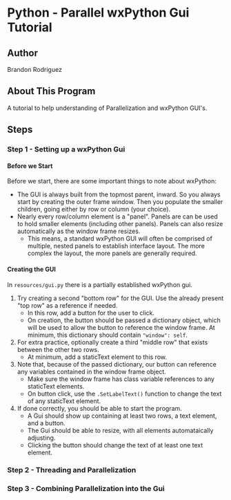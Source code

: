 
# Python - Parallel wxPython Gui Tutorial

## Author
Brandon Rodriguez

## About This Program
A tutorial to help understanding of Parallelization and wxPython GUI's.

## Steps

### Step 1 - Setting up a wxPython Gui

#### Before we Start
Before we start, there are some important things to note about wxPython:
* The GUI is always built from the topmost parent, inward. So you always start by creating the outer frame window. Then
you populate the smaller children, going either by row or column (your choice).
* Nearly every row/column element is a "panel". Panels are can be used to hold smaller elements (including other
panels). Panels can also resize automatically as the window frame resizes.
    * This means, a standard wxPython GUI will often be comprised of multiple, nested panels to establish interface
    layout. The more complex the layout, the more panels are generally required.

#### Creating the GUI
In ``resources/gui.py`` there is a partially established wxPython gui.
1) Try creating a second "bottom row" for the GUI. Use the already present "top row" as a reference if needed.
    * In this row, add a button for the user to click.
    * On creation, the button should be passed a dictionary object, which will be used to allow the button to reference
    the window frame. At minimum, this dictionary should contain ``"window": self``.
2) For extra practice, optionally create a third "middle row" that exists between the other two rows.
    * At minimum, add a staticText element to this row.
3) Note that, because of the passed dictionary, our button can reference any variables contained in the window frame
object.
    * Make sure the window frame has class variable references to any staticText elements.
    * On button click, use the ``.SetLabelText()`` function to change the text of any staticText element.
4) If done correctly, you should be able to start the program.
    * A Gui should show up containing at least two rows, a text
    element, and a button.
    * The Gui should be able to resize, with all elements automataically adjusting.
    * Clicking the button should change the text of at least one text element.

### Step 2 - Threading and Parallelization


### Step 3 - Combining Parallelization into the Gui

